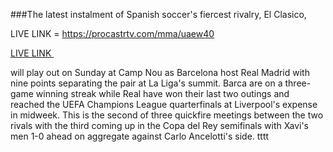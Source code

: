 ###The latest instalment of Spanish soccer's fiercest rivalry, El Clasico,

LIVE LINK = https://procastrtv.com/mma/uaew40

<a href="https://procastrtv.com/mma/uaew40">LIVE LINK </a>

will play out on Sunday at Camp Nou as Barcelona host Real Madrid with nine points separating the pair at La Liga's summit.
Barca are on a three-game winning streak while Real have won their last two outings and reached the UEFA Champions League quarterfinals at Liverpool's 
expense in midweek. This is the second of three quickfire meetings between the two rivals with the third coming up in the Copa del Rey semifinals with Xavi's 
men 1-0 ahead on aggregate against Carlo Ancelotti's side. tttt
